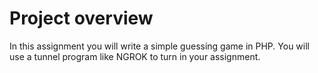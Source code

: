 # Project overview

In this assignment you will write a simple guessing game in PHP. You will use a tunnel program like NGROK to turn in your assignment.
